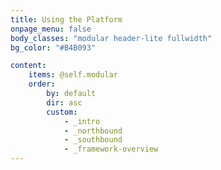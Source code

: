 ```yaml
---
title: Using the Platform
onpage_menu: false
body_classes: "modular header-lite fullwidth"
bg_color: "#B4B093"

content:
    items: @self.modular
    order:
        by: default
        dir: asc
        custom:
            - _intro
            - _northbound
            - _southbound
            - _framework-overview
---
```



